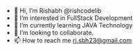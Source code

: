 - 👋 Hi, I’m Rishabh @rishcodelib
- 👀 I’m interested in FullStack Development
- 🌱 I’m currently learning JAVA Technology
- 💞️ I’m looking to collaborate.
- 📫 How to reach me ri.sbh23@gmail.com

<!---
rishcodelib/rishcodelib is a ✨ special ✨ repository because its `README.md` (this file) appears on your GitHub profile.
You can click the Preview link to take a look at your changes.
--->
